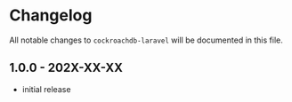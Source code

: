 # Changelog

All notable changes to `cockroachdb-laravel` will be documented in this file.

## 1.0.0 - 202X-XX-XX

- initial release
